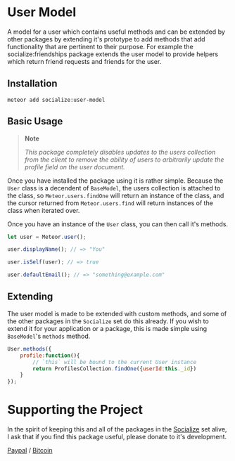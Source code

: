 # User Model #

A model for a user which contains useful methods and can be extended by other packages by extending it's prototype to add methods that add functionality that are pertinent to their purpose. For example the socialize:friendships package extends the user model to provide helpers which return friend requests and friends for the user.

## Installation ##

```
meteor add socialize:user-model
```

## Basic Usage ##

> __Note__
>    
> _This package completely disables updates to the users collection from the client to remove the ability of users to arbitrarily update the profile field on the user document._

Once you have installed the package using it is rather simple. Because the `User` class is a decendent of `BaseModel`, the users collection is attached to the class, so `Meteor.users.findOne` will return an instance of the class, and the cursor returned from `Meteor.users.find` will return instances of the class when iterated over.

Once you have an instance of the `User` class, you can then call it's methods.

```javascript
let user = Meteor.user();

user.displayName(); // => "You"

user.isSelf(user); // => true

user.defaultEmail(); // => "something@example.com"
```

## Extending ##

The user model is made to be extended with custom methods, and some of the other packages in the `Socialize` set do this already. If you wish to extend it for your application or a package, this is made simple using `BaseModel`'s `methods` method.

```javascript
User.methods({
    profile:function(){
        // `this` will be bound to the current User instance
        return ProfilesCollection.findOne({userId:this._id})
    }
});
```

# Supporting the Project #
In the spirit of keeping this and all of the packages in the [Socialize](https://atmospherejs.com/socialize) set alive, I ask that if you find this package useful, please donate to it's development.

[Paypal](https://www.paypal.me/copleykj) /  [Bitcoin](https://www.coinbase.com/checkouts/4a52f56a76e565c552b6ecf118461287)
